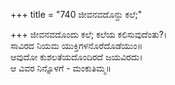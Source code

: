 +++
title = "740 ಜೀವನವದೊನ್ದು ಕಲೆ;"

+++
ಜೀವನವದೊಂದು ಕಲೆ; ಕಲೆಯ ಕಲಿಸುವುದೆಂತು?।  
ಸಾವಿರದ ನಿಯಮ ಯುಕ್ತಿಗಳನೊರೆದೊಡೆಯುಂ॥  
ಆವುದೋ ಕುಶಲತೆಯದೊಂದಿರದೆ ಜಯವಿರದು।  
ಆ ವಿವರ ನಿನ್ನೊಳಗೆ - ಮಂಕುತಿಮ್ಮ॥  
